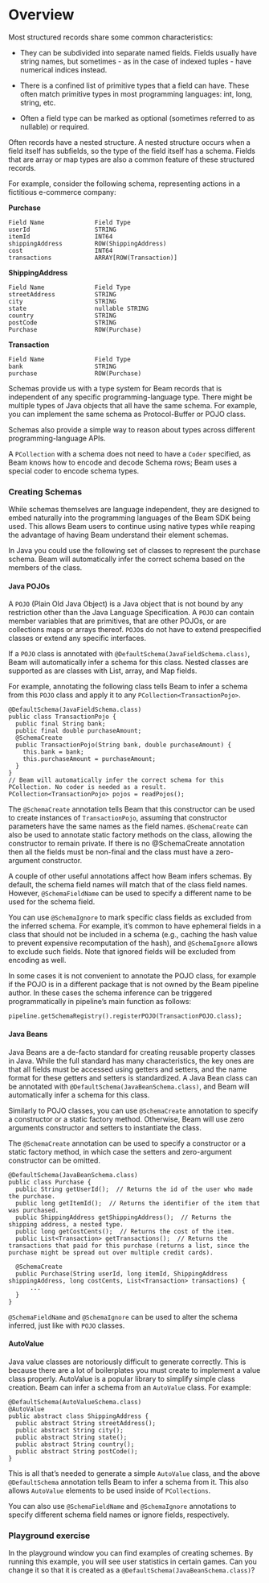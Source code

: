 <!--
Licensed under the Apache License, Version 2.0 (the "License");
you may not use this file except in compliance with the License.
You may obtain a copy of the License at

http://www.apache.org/licenses/LICENSE-2.0

Unless required by applicable law or agreed to in writing, software
distributed under the License is distributed on an "AS IS" BASIS,
WITHOUT WARRANTIES OR CONDITIONS OF ANY KIND, either express or implied.
See the License for the specific language governing permissions and
limitations under the License.
-->

# Overview

Most structured records share some common characteristics:

* They can be subdivided into separate named fields. Fields usually have string names, but sometimes - as in the case of indexed tuples - have numerical indices instead.

* There is a confined list of primitive types that a field can have. These often match primitive types in most programming languages: int, long, string, etc.

* Often a field type can be marked as optional (sometimes referred to as nullable) or required.

Often records have a nested structure. A nested structure occurs when a field itself has subfields, so the type of the field itself has a schema. Fields that are array or map types are also a common feature of these structured records.

For example, consider the following schema, representing actions in a fictitious e-commerce company:

**Purchase**

```
Field Name              Field Type
userId                  STRING
itemId                  INT64
shippingAddress         ROW(ShippingAddress)
cost                    INT64
transactions            ARRAY[ROW(Transaction)]
```

**ShippingAddress**

```
Field Name              Field Type
streetAddress           STRING
city                    STRING
state                   nullable STRING
country                 STRING
postCode                STRING
Purchase                ROW(Purchase)
```

**Transaction**

```
Field Name              Field Type
bank                    STRING
purchase                ROW(Purchase)
```

Schemas provide us with a type system for Beam records that is independent of any specific programming-language type. There might be multiple types of Java objects that all have the same schema. For example, you can implement the same schema as Protocol-Buffer or POJO class.

Schemas also provide a simple way to reason about types across different programming-language APIs.

A `PCollection` with a schema does not need to have a `Coder` specified, as Beam knows how to encode and decode Schema rows; Beam uses a special coder to encode schema types.

### Creating Schemas

While schemas themselves are language independent, they are designed to embed naturally into the programming languages of the Beam SDK being used. This allows Beam users to continue using native types while reaping the advantage of having Beam understand their element schemas.

In Java you could use the following set of classes to represent the purchase schema. Beam will automatically infer the correct schema based on the members of the class.

#### Java POJOs

A `POJO` (Plain Old Java Object) is a Java object that is not bound by any restriction other than the Java Language Specification. A `POJO` can contain member variables that are primitives, that are other POJOs, or are collections maps or arrays thereof. `POJO`s do not have to extend prespecified classes or extend any specific interfaces.

If a `POJO` class is annotated with `@DefaultSchema(JavaFieldSchema.class)`, Beam will automatically infer a schema for this class. Nested classes are supported as are classes with List, array, and Map fields.

For example, annotating the following class tells Beam to infer a schema from this `POJO` class and apply it to any `PCollection<TransactionPojo>`.

```
@DefaultSchema(JavaFieldSchema.class)
public class TransactionPojo {
  public final String bank;
  public final double purchaseAmount;
  @SchemaCreate
  public TransactionPojo(String bank, double purchaseAmount) {
    this.bank = bank;
    this.purchaseAmount = purchaseAmount;
  }
}
// Beam will automatically infer the correct schema for this PCollection. No coder is needed as a result.
PCollection<TransactionPojo> pojos = readPojos();
```
The `@SchemaCreate` annotation tells Beam that this constructor can be used to create instances of `TransactionPojo`, assuming that constructor parameters have the same names as the field names. `@SchemaCreate` can also be used to annotate static factory methods on the class, allowing the constructor to remain private. If there is no @SchemaCreate annotation then all the fields must be non-final and the class must have a zero-argument constructor.

A couple of other useful annotations affect how Beam infers schemas. By default, the schema field names will match that of the class field names. However, `@SchemaFieldName` can be used to specify a different name to be used for the schema field.

You can use `@SchemaIgnore` to mark specific class fields as excluded from the inferred schema. For example, it’s common to have ephemeral fields in a class that should not be included in a schema (e.g., caching the hash value to prevent expensive recomputation of the hash), and `@SchemaIgnore` allows to exclude such fields. Note that ignored fields will be excluded from encoding as well.

In some cases it is not convenient to annotate the POJO class, for example if the POJO is in a different package that is not owned by the Beam pipeline author. In these cases the schema inference can be triggered programmatically in pipeline’s main function as follows:

```
pipeline.getSchemaRegistry().registerPOJO(TransactionPOJO.class);
```

#### Java Beans

Java Beans are a de-facto standard for creating reusable property classes in Java. While the full standard has many characteristics, the key ones are that all fields must be accessed using getters and setters, and the name format for these getters and setters is standardized. A Java Bean class can be annotated with `@DefaultSchema(JavaBeanSchema.class)`, and Beam will automatically infer a schema for this class.

Similarly to POJO classes, you can use `@SchemaCreate` annotation to specify a constructor or a static factory method. Otherwise, Beam will use zero arguments constructor and setters to instantiate the class.

The `@SchemaCreate` annotation can be used to specify a constructor or a static factory method, in which case the setters and zero-argument constructor can be omitted.

```
@DefaultSchema(JavaBeanSchema.class)
public class Purchase {
  public String getUserId();  // Returns the id of the user who made the purchase.
  public long getItemId();  // Returns the identifier of the item that was purchased.
  public ShippingAddress getShippingAddress();  // Returns the shipping address, a nested type.
  public long getCostCents();  // Returns the cost of the item.
  public List<Transaction> getTransactions();  // Returns the transactions that paid for this purchase (returns a list, since the purchase might be spread out over multiple credit cards).

  @SchemaCreate
  public Purchase(String userId, long itemId, ShippingAddress shippingAddress, long costCents, List<Transaction> transactions) {
      ...
  }
}
```

`@SchemaFieldName` and `@SchemaIgnore` can be used to alter the schema inferred, just like with `POJO` classes.

#### AutoValue

Java value classes are notoriously difficult to generate correctly. This is because there are a lot of boilerplates you must create to implement a value class properly. AutoValue is a popular library to simplify simple class creation.
Beam can infer a schema from an `AutoValue` class. For example:

```
@DefaultSchema(AutoValueSchema.class)
@AutoValue
public abstract class ShippingAddress {
  public abstract String streetAddress();
  public abstract String city();
  public abstract String state();
  public abstract String country();
  public abstract String postCode();
}
```

This is all that’s needed to generate a simple `AutoValue` class, and the above `@DefaultSchema` annotation tells Beam to infer a schema from it. This also allows `AutoValue` elements to be used inside of `PCollections`.

You can also use `@SchemaFieldName` and `@SchemaIgnore` annotations to specify different schema field names or ignore fields, respectively.

### Playground exercise

In the playground window you can find examples of creating schemes. By running this example, you will see user statistics in certain games. Can you change it so that it is created as a `@DefaultSchema(JavaBeanSchema.class)`?